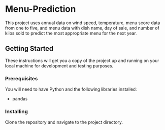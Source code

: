 # Menu-Prediction
This project uses annual data on wind speed, temperature, menu score data from one to five, and menu data with dish name, day of sale, and number of kilos sold to predict the most appropriate menu for the next year.

## Getting Started

These instructions will get you a copy of the project up and running on your local machine for development and testing purposes.

### Prerequisites

You will need to have Python and the following libraries installed:
- pandas

### Installing

Clone the repository and navigate to the project directory.
